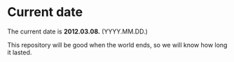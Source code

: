 # Current date

The current date is **2012.03.08.** (YYYY.MM.DD.)

This repository will be good when the world ends, so we will know how long it lasted.